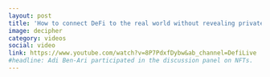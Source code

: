 ```yaml
---
layout: post
title: 'How to connect DeFi to the real world without revealing private data'
image: decipher
category: videos
social: video
link: https://www.youtube.com/watch?v=8P7PdxfDybw&ab_channel=DefiLive
#headline: Adi Ben-Ari participated in the discussion panel on NFTs.  
---
```

